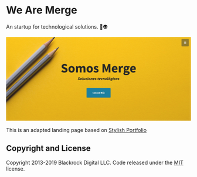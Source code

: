 # We Are Merge

An startup for technological solutions. :metal::alien:

![Texto alternativo](img/example.jpg)

This is an adapted landing page based on [Stylish Portfolio](http://startbootstrap.com/template-overviews/stylish-portfolio/)

## Copyright and License

Copyright 2013-2019 Blackrock Digital LLC. Code released under the [MIT](https://github.com/BlackrockDigital/startbootstrap-stylish-portfolio/blob/gh-pages/LICENSE) license.
